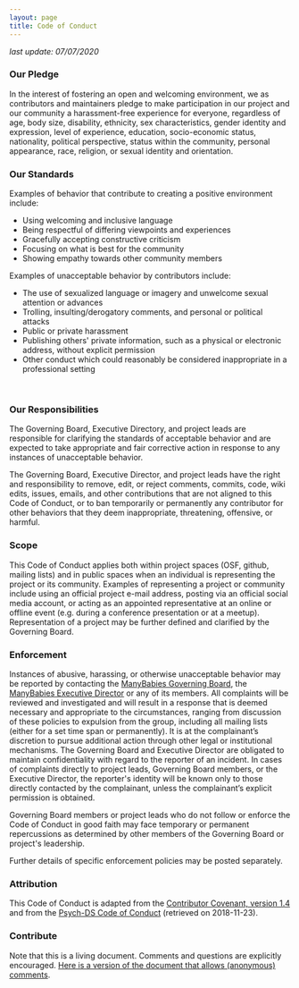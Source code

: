```yaml
---
layout: page
title: Code of Conduct
---
```

<!--
Obs.
- from google docs living document
- last update: 07/07/2020 ("stamp add to the page")

-->

*last update: 07/07/2020*

### Our Pledge
In the interest of fostering an open and welcoming environment, we as contributors and maintainers pledge to make participation in our project and our community a harassment-free experience for everyone, regardless of age, body size, disability, ethnicity, sex characteristics, gender identity and expression, level of experience, education, socio-economic status, nationality, political perspective, status within the community, personal appearance, race, religion, or sexual identity and orientation.

### Our Standards
Examples of behavior that contribute to creating a positive environment include:

* Using welcoming and inclusive language
* Being respectful of differing viewpoints and experiences
* Gracefully accepting constructive criticism
* Focusing on what is best for the community
* Showing empathy towards other community members

Examples of unacceptable behavior by contributors include:

* The use of sexualized language or imagery and unwelcome sexual attention or advances
* Trolling, insulting/derogatory comments, and personal or political attacks
* Public or private harassment
* Publishing others' private information, such as a physical or electronic address, without explicit permission
* Other conduct which could reasonably be considered inappropriate in a professional setting
<br>

### Our Responsibilities
The Governing Board, Executive Directory, and project leads are responsible for clarifying the standards of acceptable behavior and are expected to take appropriate and fair corrective action in response to any instances of unacceptable behavior.

The Governing Board, Executive Director, and project leads have the right and responsibility to remove, edit, or reject comments, commits, code, wiki edits, issues, emails, and other contributions that are not aligned to this Code of Conduct, or to ban temporarily or permanently any contributor for other behaviors that they deem inappropriate, threatening, offensive, or harmful.

### Scope
This Code of Conduct applies both within project spaces (OSF, github, mailing lists) and in public spaces when an individual is representing the project or its community. Examples of representing a project or community include using an official project e-mail address, posting via an official social media account, or acting as an appointed representative at an online or offline event (e.g. during a conference presentation or at a meetup). Representation of a project may be further defined and clarified by the Governing Board.

### Enforcement
Instances of abusive, harassing, or otherwise unacceptable behavior may be reported by contacting the [ManyBabies Governing Board](mailto:manybabies-gb@mailman.stanford.edu), the [ManyBabies Executive Director](mailto:manybabies.director@gmail.com) or any of its members. All complaints will be reviewed and investigated and will result in a response that is deemed necessary and appropriate to the circumstances, ranging from discussion of these policies to expulsion from the group, including all mailing lists (either for a set time span or permanently). It is at the complainant’s discretion to pursue additional action through other legal or institutional mechanisms. The Governing Board and Executive Director are obligated to maintain confidentiality with regard to the reporter of an incident. In cases of complaints directly to project leads, Governing Board members, or the Executive Director, the reporter's identity will be known only to those directly contacted by the complainant, unless the complainant’s explicit permission is obtained.

Governing Board members or project leads who do not follow or enforce the Code of Conduct in good faith may face temporary or permanent repercussions as determined by other members of the Governing Board or project's leadership.

Further details of specific enforcement policies may be posted separately.

### Attribution
This Code of Conduct is adapted from the [Contributor Covenant, version 1.4](https://www.contributor-covenant.org/version/1/4/code-of-conduct.html) and from the [Psych-DS Code of Conduct](https://github.com/psych-ds/psych-DS/blob/master/CODE_OF_CONDUCT.md) (retrieved on 2018-11-23).

### Contribute
Note that this is a living document. Comments and questions are explicitly encouraged. [Here is a version of the document that allows (anonymous) comments](https://docs.google.com/document/d/1UYSevbWnBQwd_eaBe1oKkOBX-8sMsBfiPz2kwNp7Ttc/edit).
